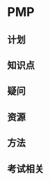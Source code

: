 <!--
 * @Author: your name
 * @Date: 2020-08-21 10:00:34
 * @LastEditTime: 2020-08-21 10:07:51
 * @LastEditors: Please set LastEditors
 * @Description: In User Settings Edit
 * @FilePath: \PMP\READ.md
-->

# PMP

## 计划

## 知识点

## 疑问

## 资源

## 方法

## 考试相关

